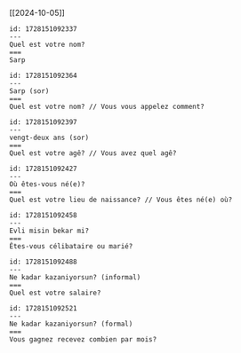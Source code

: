 [[2024-10-05]]
```anki
id: 1728151092337
---
Quel est votre nom?
===
Sarp
```
```anki
id: 1728151092364
---
Sarp (sor)
===
Quel est votre nom? // Vous vous appelez comment?
```

```anki
id: 1728151092397
---
vengt-deux ans (sor)
===
Quel est votre agê? // Vous avez quel agê?
```

```anki
id: 1728151092427
---
Où êtes-vous né(e)?
===
Quel est votre lieu de naissance? // Vous êtes né(e) où?
```

```anki
id: 1728151092458
---
Evli misin bekar mi?
===
Êtes-vous célibataire ou marié?
```

```anki
id: 1728151092488
---
Ne kadar kazaniyorsun? (informal)
===
Quel est votre salaire?
```

```anki
id: 1728151092521
---
Ne kadar kazaniyorsun? (formal)
===
Vous gagnez recevez combien par mois?
```

